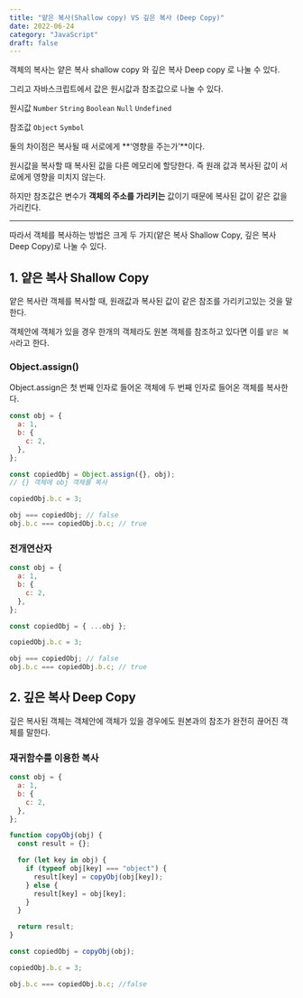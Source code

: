 ```yaml
---
title: "얕은 복사(Shallow copy) VS 깊은 복사 (Deep Copy)"
date: 2022-06-24
category: "JavaScript"
draft: false
---
```


객체의 복사는 얕은 복사 shallow copy 와 깊은 복사 Deep copy 로 나눌 수 있다.

그리고 자바스크립트에서 값은 원시값과 참조값으로 나눌 수 있다.

원시값 `Number` `String` `Boolean` `Null` `Undefined`

참조값 `Object` `Symbol`

둘의 차이점은 복사될 때 서로에게 **‘영향을 주는가’**이다.

원시값을 복사할 때 복사된 값을 다른 메모리에 할당한다. 즉 원래 값과 복사된 값이 서로에게 영향을 미치지 않는다.

하지만 참조값은 변수가 **객체의 주소를 가리키는** 값이기 때문에 복사된 값이 같은 값을 가리킨다.

---

따라서 객체를 복사하는 방법은 크게 두 가지(얕은 복사 Shallow Copy, 깊은 복사 Deep Copy)로 나눌 수 있다.

## 1. 얕은 복사 Shallow Copy

얕은 복사란 객체를 복사할 때, 원래값과 복사된 값이 같은 참조를 가리키고있는 것을 말한다.

객체안에 객체가 있을 경우 한개의 객체라도 원본 객체를 참조하고 있다면 이를 `얕은 복사`라고 한다.

### Object.assign()

Object.assign은 첫 번째 인자로 들어온 객체에 두 번째 인자로 들어온 객체를 복사한다.

```jsx
const obj = {
  a: 1,
  b: {
    c: 2,
  },
};

const copiedObj = Object.assign({}, obj);
// {} 객체에 obj 객체를 복사

copiedObj.b.c = 3;

obj === copiedObj; // false
obj.b.c === copiedObj.b.c; // true
```

### 전개연산자

```jsx
const obj = {
  a: 1,
  b: {
    c: 2,
  },
};

const copiedObj = { ...obj };

copiedObj.b.c = 3;

obj === copiedObj; // false
obj.b.c === copiedObj.b.c; // true
```

## 2. 깊은 복사 Deep Copy

깊은 복사된 객체는 객체안에 객체가 있을 경우에도 원본과의 참조가 완전히 끊어진 객체를 말한다.

### 재귀함수를 이용한 복사

```jsx
const obj = {
  a: 1,
  b: {
    c: 2,
  },
};

function copyObj(obj) {
  const result = {};

  for (let key in obj) {
    if (typeof obj[key] === "object") {
      result[key] = copyObj(obj[key]);
    } else {
      result[key] = obj[key];
    }
  }

  return result;
}

const copiedObj = copyObj(obj);

copiedObj.b.c = 3;

obj.b.c === copiedObj.b.c; //false
```

